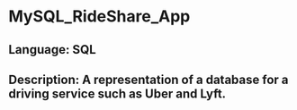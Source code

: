 # MySQL_RideShare_App
## Language: SQL
## Description: A representation of a database for a driving service such as Uber and Lyft.
